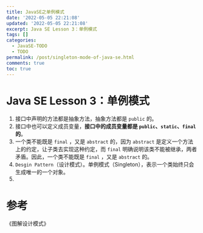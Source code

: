```yaml
---
title: JavaSE之单例模式
date: '2022-05-05 22:21:08'
updated: '2022-05-05 22:21:08'
excerpt: Java SE Lesson 3：单例模式
tags: []
categories:
  - JavaSE-TODO
  - TODO
permalink: /post/singleton-mode-of-java-se.html
comments: true
toc: true
---
```

# Java SE Lesson 3：单例模式

1. 接口中声明的方法都是抽象方法，抽象方法都是 `public` 的。
2. 接口中也可以定义成员变量，**接口中的成员变量都是 `public`、`static`、`final`的**。
3. 一个类不能既是 `final` ，又是 `abstract` 的，因为 `abstract` 是定义一个方法上的约定，让子类去实现这种约定，而 `final` 明确说明该类不能被继承，两者矛盾。因此，一个类不能既是 `final` ，又是 `abstract` 的。
4. `Desgin Pattern`（设计模式）。单例模式（Singleton），表示一个类始终只会生成唯一的一个对象。
5. 

# 参考

《图解设计模式》
